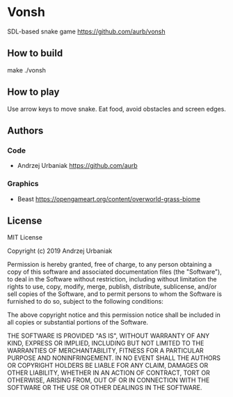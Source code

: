 # Vonsh
SDL-based snake game
https://github.com/aurb/vonsh

## How to build
make
./vonsh

## How to play
Use arrow keys to move snake. Eat food, avoid obstacles and screen edges.

## Authors
### Code
+ Andrzej Urbaniak https://github.com/aurb
### Graphics
+ Beast https://opengameart.org/content/overworld-grass-biome

## License
MIT License

Copyright (c) 2019 Andrzej Urbaniak

Permission is hereby granted, free of charge, to any person obtaining a copy
of this software and associated documentation files (the "Software"), to deal
in the Software without restriction, including without limitation the rights
to use, copy, modify, merge, publish, distribute, sublicense, and/or sell
copies of the Software, and to permit persons to whom the Software is
furnished to do so, subject to the following conditions:

The above copyright notice and this permission notice shall be included in all
copies or substantial portions of the Software.

THE SOFTWARE IS PROVIDED "AS IS", WITHOUT WARRANTY OF ANY KIND, EXPRESS OR
IMPLIED, INCLUDING BUT NOT LIMITED TO THE WARRANTIES OF MERCHANTABILITY,
FITNESS FOR A PARTICULAR PURPOSE AND NONINFRINGEMENT. IN NO EVENT SHALL THE
AUTHORS OR COPYRIGHT HOLDERS BE LIABLE FOR ANY CLAIM, DAMAGES OR OTHER
LIABILITY, WHETHER IN AN ACTION OF CONTRACT, TORT OR OTHERWISE, ARISING FROM,
OUT OF OR IN CONNECTION WITH THE SOFTWARE OR THE USE OR OTHER DEALINGS IN THE
SOFTWARE.
